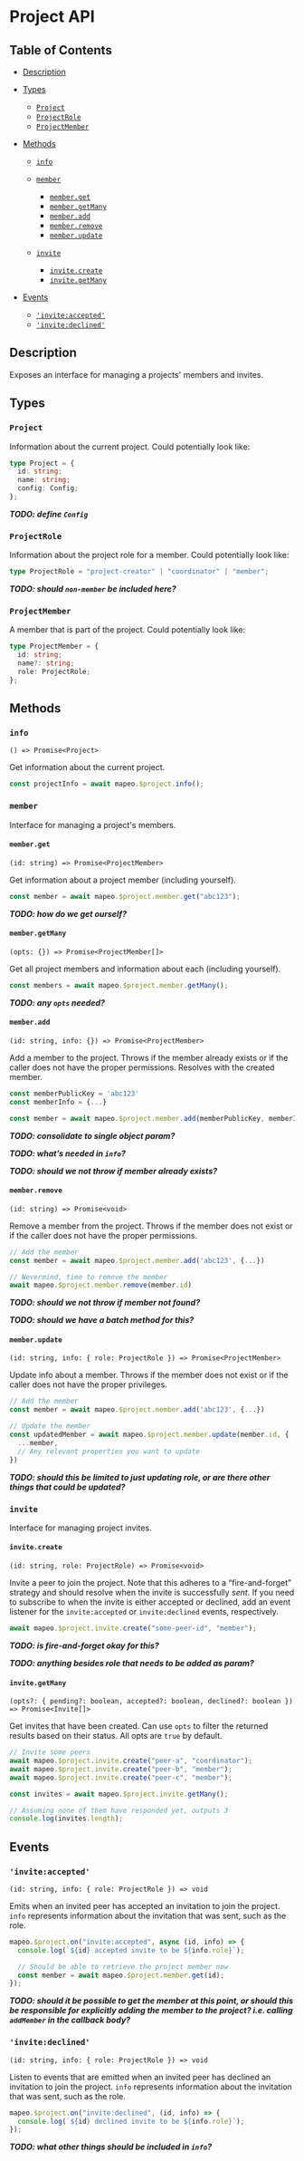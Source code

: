 # Project API

## Table of Contents

- [Description](#description)

- [Types](#types)

  - [`Project`](#project)
  - [`ProjectRole`](#projectrole)
  - [`ProjectMember`](#projectmember)

- [Methods](#methods)

  - [`info`](#info)

  - [`member`](#member)

    - [`member.get`](#memberget)
    - [`member.getMany`](#membergetmany)
    - [`member.add`](#memberadd)
    - [`member.remove`](#memberremove)
    - [`member.update`](#memberupdate)

  - [`invite`](#invite)

    - [`invite.create`](#invitecreate)
    - [`invite.getMany`](#invitegetmany`)

- [Events](#events)

  - [`'invite:accepted'`](#inviteaccepted)
  - [`'invite:declined'`](#invitedeclined)

## Description

Exposes an interface for managing a projects' members and invites.

## Types

### `Project`

Information about the current project. Could potentially look like:

```ts
type Project = {
  id: string;
  name: string;
  config: Config;
};
```

**_TODO: define `Config`_**

### `ProjectRole`

Information about the project role for a member. Could potentially look like:

```ts
type ProjectRole = "project-creator" | "coordinator" | "member";
```

**_TODO: should `non-member` be included here?_**

### `ProjectMember`

A member that is part of the project. Could potentially look like:

```ts
type ProjectMember = {
  id: string;
  name?: string;
  role: ProjectRole;
};
```

## Methods

### `info`

`() => Promise<Project>`

Get information about the current project.

```ts
const projectInfo = await mapeo.$project.info();
```

### `member`

Interface for managing a project's members.

#### `member.get`

`(id: string) => Promise<ProjectMember>`

Get information about a project member (including yourself).

```ts
const member = await mapeo.$project.member.get("abc123");
```

**_TODO: how do we get ourself?_**

#### `member.getMany`

`(opts: {}) => Promise<ProjectMember[]>`

Get all project members and information about each (including yourself).

```ts
const members = await mapeo.$project.member.getMany();
```

**_TODO: any `opts` needed?_**

#### `member.add`

`(id: string, info: {}) => Promise<ProjectMember>`

Add a member to the project. Throws if the member already exists or if the caller does not have the proper permissions. Resolves with the created member.

```ts
const memberPublicKey = 'abc123'
const memberInfo = {...}

const member = await mapeo.$project.member.add(memberPublicKey, memberInfo)
```

**_TODO: consolidate to single object param?_**

**_TODO: what’s needed in `info`?_**

**_TODO: should we not throw if member already exists?_**

#### `member.remove`

`(id: string) => Promise<void>`

Remove a member from the project. Throws if the member does not exist or if the caller does not have the proper permissions.

```ts
// Add the member
const member = await mapeo.$project.member.add('abc123', {...})

// Nevermind, time to remove the member
await mapeo.$project.member.remove(member.id)
```

**_TODO: should we not throw if member not found?_**

**_TODO: should we have a batch method for this?_**

#### `member.update`

`(id: string, info: { role: ProjectRole }) => Promise<ProjectMember>`

Update info about a member. Throws if the member does not exist or if the caller does not have the proper privileges.

```ts
// Add the member
const member = await mapeo.$project.member.add('abc123', {...})

// Update the member
const updatedMember = await mapeo.$project.member.update(member.id, {
  ...member,
  // Any relevant properties you want to update
})
```

**_TODO: should this be limited to just updating role, or are there other things that could be updated?_**

### `invite`

Interface for managing project invites.

#### `invite.create`

`(id: string, role: ProjectRole) => Promise<void>`

Invite a peer to join the project. Note that this adheres to a “fire-and-forget” strategy and should resolve when the invite is successfully _sent_. If you need to subscribe to when the invite is either accepted or declined, add an event listener for the `invite:accepted` or `invite:declined` events, respectively.

```ts
await mapeo.$project.invite.create("some-peer-id", "member");
```

**_TODO: is fire-and-forget okay for this?_**

**_TODO: anything besides role that needs to be added as param?_**

#### `invite.getMany`

`(opts?: { pending?: boolean, accepted?: boolean, declined?: boolean }) => Promise<Invite[]>`

Get invites that have been created. Can use `opts` to filter the returned results based on their status. All opts are `true` by default.

```ts
// Invite some peers
await mapeo.$project.invite.create("peer-a", "coordinator");
await mapeo.$project.invite.create("peer-b", "member");
await mapeo.$project.invite.create("peer-c", "member");

const invites = await mapeo.$project.invite.getMany();

// Assuming none of them have responded yet, outputs 3
console.log(invites.length);
```

## Events

### `'invite:accepted'`

`(id: string, info: { role: ProjectRole }) => void`

Emits when an invited peer has accepted an invitation to join the project. `info` represents information about the invitation that was sent, such as the role.

```ts
mapeo.$project.on("invite:accepted", async (id, info) => {
  console.log(`${id} accepted invite to be ${info.role}`);

  // Should be able to retrieve the project member now
  const member = await mapeo.$project.member.get(id);
});
```

**_TODO: should it be possible to get the member at this point, or should this be responsible for explicitly adding the member to the project? i.e. calling `addMember` in the callback body?_**

### `'invite:declined'`

`(id: string, info: { role: ProjectRole }) => void`

Listen to events that are emitted when an invited peer has declined an invitation to join the project. `info` represents information about the invitation that was sent, such as the role.

```ts
mapeo.$project.on("invite:declined", (id, info) => {
  console.log(`${id} declined invite to be ${info.role}`);
});
```

**_TODO: what other things should be included in `info`?_**
